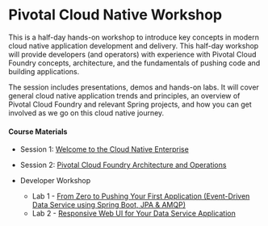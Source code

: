 # Pivotal Cloud Native Workshop

This is a half-day hands-on workshop to introduce key concepts in modern cloud native application development and delivery. This half-day workshop will provide developers (and operators) with experience with Pivotal Cloud Foundry concepts, architecture, and the fundamentals of pushing code and building applications.

The session includes presentations, demos and hands-on labs. It will cover general cloud native application trends and principles, an overview of Pivotal Cloud Foundry and relevant Spring projects, and how you can get involved as we go on this cloud native journey.

#### Course Materials

* Session 1: [Welcome to the Cloud Native Enterprise](presentations/Session_1_Cloud_Native_Enterprise.pdf)
* Session 2: [Pivotal Cloud Foundry Architecture and Operations](presentations/Session_2_Architecture_And_Operations.pdf)

* Developer Workshop
  * Lab 1 - [From Zero to Pushing Your First Application \(Event-Driven Data Service using Spring Boot, JPA & AMQP\)](lab1/readme.adoc)
  * Lab 2 - [Responsive Web UI for Your Data Service Application](lab2/readme.adoc)
